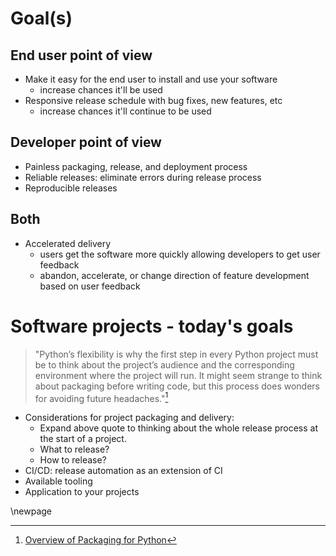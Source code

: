 
# Goal(s)

## End user point of view

* Make it easy for the end user to install and use your software
  * increase chances it'll be used
* Responsive release schedule with bug fixes, new features, etc
  * increase chances it'll continue to be used

## Developer point of view

* Painless packaging, release, and deployment process
* Reliable releases: eliminate errors during release process
* Reproducible releases

## Both

* Accelerated delivery
  * users get the software more quickly allowing developers to get user feedback
  * abandon, accelerate, or change direction of feature development based on user feedback

# Software projects - today's goals

> "Python’s flexibility is why the first step in every Python project must be to think about the
> project’s audience and the corresponding environment where the project will run. 
> It might seem strange to think about packaging before writing code, but this process
> does wonders for avoiding future headaches."[^headaches]

* Considerations for project packaging and delivery:
  * Expand above quote to thinking about the whole release process at the start of a project.
  * What to release?
  * How to release?
* CI/CD: release automation as an extension of CI
* Available tooling
* Application to your projects

[^headaches]: [Overview of Packaging for Python](https://packaging.python.org/overview/)  

\newpage